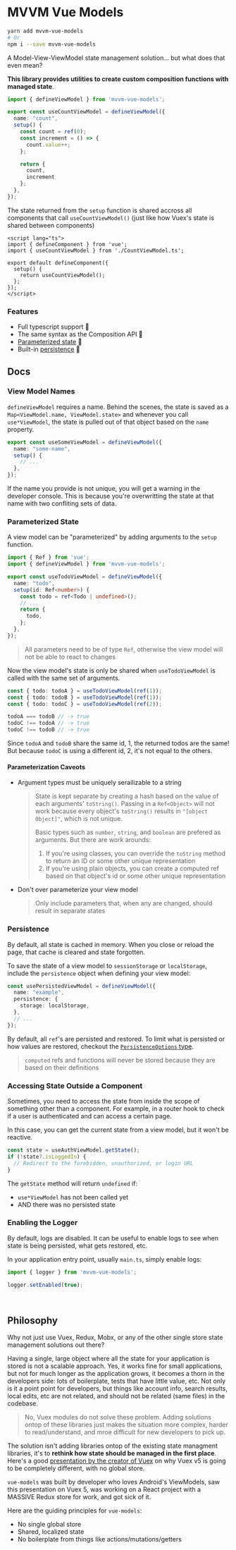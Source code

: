 # MVVM Vue Models

```bash
yarn add mvvm-vue-models
# Or
npm i --save mvvm-vue-models
```

A Model-View-ViewModel state management solution... but what does that even mean?

**This library provides utilities to create custom composition functions with managed state**.

```ts
import { defineViewModel } from 'mvvm-vue-models';

export const useCountViewModel = defineViewModel({
  name: "count",
  setup() {
    const count = ref(0);
    const increment = () => {
      count.value++;
    };

    return {
      count,
      increment
    };
  },
});
```

The state returned from the `setup` function is shared accross all components that call `useCountViewModel()` (just like how Vuex's state is shared between components)

```vue
<script lang="ts">
import { defineComponent } from 'vue';
import { useCountViewModel } from './CountViewModel.ts';

export default defineComponent({
  setup() {
    return useCountViewModel();
  };
});
</script>
```

### Features

- Full typescript support 🎉
- The same syntax as the Composition API 👏
- [Parameterized state](#parameterized-state) 🤖
- Built-in [persistence](#persistence)  💾

## Docs

### View Model Names

`defineViewModel` requires a name. Behind the scenes, the state is saved as a `Map<ViewModel.name, ViewModel.state>` and whenever you call `use*ViewModel`, the state is pulled out of that object based on the `name` property. 

```ts
export const useSomeViewModel = defineViewModel({
  name: "some-name",
  setup() {
    // ...
  },
});
```

If the name you provide is not unique, you will get a warning in the developer console. This is because you're overwritting the state at that name with two confliting sets of data.

### Parameterized State

A view model can be "parameterized" by adding arguments to the `setup` function.

```ts
import { Ref } from 'vue';
import { defineViewModel } from 'mvvm-vue-models';

export const useTodoViewModel = defineViewModel({
  name: "todo",
  setup(id: Ref<number>) {
    const todo = ref<Todo | undefined>();
    // ...
    return {
      todo,
    };
  },
});
```

> All parameters need to be of type `Ref`, otherwise the view model will not be able to react to changes

Now the view model's state is only be shared when `useTodoViewModel` is called with the same set of arguments.

```ts
const { todo: todoA } = useTodoViewModel(ref(1));
const { todo: todoB } = useTodoViewModel(ref(1));
const { todo: todoC } = useTodoViewModel(ref(2));

todoA === todoB // -> true
todoC !== todoA // -> true
todoC !== todoB // -> true
```

Since `todoA` and `todoB` share the same id, 1, the returned todos are the same! But because `todoC` is using a different id, 2, it's not equal to the others.

#### Parameterization Caveots

- Argument types must be uniquely serailizable to a string

  > State is kept separate by creating a hash based on the value of each arguments' `toString()`. Passing in a `Ref<Object>` will not work because every object's `toString()` results in `"[object Object]"`, which is not unique.
  > 
  > Basic types such as `number`, `string`, and `boolean` are prefered as arguments. But there are work arounds:
  >
  > 1. If you're using classes, you can override the `toString` method to return an ID or some other unique representation
  > 1. If you're using plain objects, you can create a computed ref based on that object's id or some other unique representation

- Don't over parameterize your view model

  > Only include parameters that, when any are changed, should result in separate states

### Persistence

By default, all state is cached in memory. When you close or reload the page, that cache is cleared and state forgotten.

To save the state of a view model to `sessionStorage` or `localStorage`, include the `persistence` object when defining your view model:

```ts
const usePersistedViewModel = defineViewModel({
  name: "example",
  persistence: {
    storage: localStorage,
  },
  // ...
});
```

By default, all `ref`'s are persisted and restored. To limit what is persisted or how values are restored, checkout the [`PersistenceOptions` type](https://github.com/aklinker1/mvvm-vue-models/blob/main/src/library/persistence.ts).

> `computed` refs and functions will never be stored because they are based on their definitions

### Accessing State Outside a Component

Sometimes, you need to access the state from inside the scope of something other than a component. For example, in a router hook to check if a user is authenticated and can access a certain page.

In this case, you can get the current state from a view model, but it won't be reactive.

```ts
const state = useAuthViewModel.getState();
if (!state?.isLoggedIn) {
  // Redirect to the forebidden, unauthorized, or login URL
}
```

The `getState` method will return `undefined` if:

- `use*ViewModel` has not been called yet
- AND there was no persisted state

### Enabling the Logger

By default, logs are disabled. It can be useful to enable logs to see when state is being persisted, what gets restored, etc.

In your application entry point, usually `main.ts`, simply enable logs:

```ts
import { logger } from 'mvvm-vue-models';

logger.setEnabled(true);
```

<br />

## Philosophy

Why not just use Vuex, Redux, Mobx, or any of the other single store state management solutions out there?

Having a single, large object where all the state for your application is stored is not a scalable approach. Yes, it works fine for small applications, but not for much longer as the application grows, it becomes a thorn in the developers side: lots of boilerplate, tests that have little value, etc. Not only is it a point point for developers, but things like account info, search results, local edits, etc are not related, and should not be related (same files) in the codebase.

> No, Vuex modules do not solve these problem. Adding solutions ontop of these libraries just makes the situation more complex, harder to read/understand, and mroe difficult for new developers to pick up.

The solution isn't adding libraries ontop of the existing state managment libraries, it's to **rethink how state should be managed in the first place**. Here's a good [presentation by the creator of Vuex](https://www.youtube.com/watch?v=ajGglyQQD0k) on why Vuex v5 is going to be completely different, with no global store.

`vue-models` was built by developer who loves Android's ViewModels, saw this presentation on Vuex 5, was working on a React project with a MASSIVE Redux store for work, and got sick of it.

Here are the guiding principles for `vue-models`:

- No single global store
- Shared, localized state
- No boilerplate from things like actions/mutations/getters
